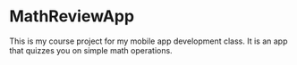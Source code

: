 # MathReviewApp
This is my course project for my mobile app development class. It is an app that quizzes you on simple math operations.
